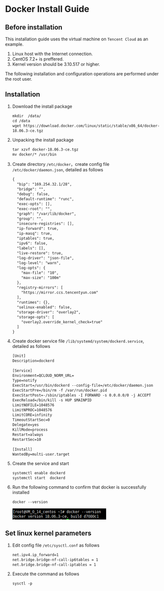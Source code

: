 # Docker Install Guide

## Before installation
This installation guide uses the virtual machine on `Tencent Cloud` as an example.

1. Linux host with the Internet connection.
2. CentOS 7.2+ is preffered.
3. Kernel version should be 3.10.517 or higher.

The following installation and configuration operations are performed under the root user.


## Installation
1. Download the install package

	```
	mkdir  /data/
	cd /data
	wget https://download.docker.com/linux/static/stable/x86_64/docker-18.06.3-ce.tgz
	```

2. Unpacking the install package

	```
	tar xzvf docker-18.06.3-ce.tgz
	mv docker/* /usr/bin
	```

3. Create directory `/etc/docker`，create config file `/etc/docker/daemon.json`, detailed as follows

	```
	{
	  "bip": "169.254.32.1/28",
	  "bridge": "",
	  "debug": false,
	  "default-runtime": "runc",
	  "exec-opts": [],
	  "exec-root": "",
	  "graph": "/var/lib/docker",
	  "group": "",
	  "insecure-registries": [],
	  "ip-forward": true,
	  "ip-masq": true,
	  "iptables": true,
	  "ipv6": false,
	  "labels": [],
	  "live-restore": true,
	  "log-driver": "json-file",
	  "log-level": "warn",
	  "log-opts": {
	    "max-file": "10",
	    "max-size": "100m"
	  },
	  "registry-mirrors": [
	    "https://mirror.ccs.tencentyun.com"
	  ],
	  "runtimes": {},
	  "selinux-enabled": false,
	  "storage-driver": "overlay2",
	  "storage-opts": [
	    "overlay2.override_kernel_check=true"
	  ]
	}
	
	```

4. Create docker service file `/lib/systemd/system/dockerd.service`, detailed as follows

	```
	[Unit]
	Description=dockerd
	
	[Service]
	Environment=QCLOUD_NORM_URL=
	Type=notify
	ExecStart=/usr/bin/dockerd --config-file=/etc/docker/daemon.json
	ExecStartPre=/bin/rm -f /var/run/docker.pid
	ExecStartPost=-/sbin/iptables -I FORWARD -s 0.0.0.0/0 -j ACCEPT
	ExecReload=/bin/kill -s HUP $MAINPID
	LimitNOFILE=1048576
	LimitNPROC=1048576
	LimitCORE=infinity
	TimeoutStartSec=0
	Delegate=yes
	KillMode=process
	Restart=always
	RestartSec=10
	
	[Install]
	WantedBy=multi-user.target
	```

5. Create the service and start

	```
	systemctl enable dockerd
	systemctl start  dockerd
	```

6. Run the following command to confirm that docker is successfully installed
	
	```
	docker --version
	```
	![docker_version](images/docker_version.png)


## Set linux kernel parameters

1. Edit config file `/etc/sysctl.conf` as follows

	```
	net.ipv4.ip_forward=1
	net.bridge.bridge-nf-call-ip6tables = 1
	net.bridge.bridge-nf-call-iptables = 1
	```

2. Execute the command as follows
	
	```
	sysctl -p
	```

